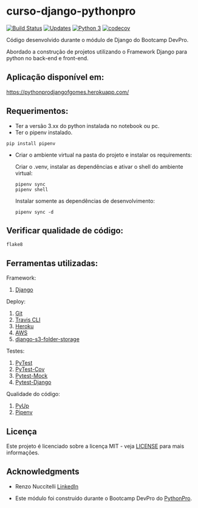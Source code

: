 # curso-django-pythonpro

[![Build Status](https://travis-ci.com/lipegomes/curso-django.svg?branch=main)](https://travis-ci.com/lipegomes/curso-django)
[![Updates](https://pyup.io/repos/github/lipegomes/curso-django/shield.svg)](https://pyup.io/repos/github/lipegomes/curso-django/)
[![Python 3](https://pyup.io/repos/github/lipegomes/curso-django//python-3-shield.svg)](https://pyup.io/repos/github/lipegomes/curso-django/)
[![codecov](https://codecov.io/gh/lipegomes/curso-django/branch/main/graph/badge.svg?token=CBWMUTYMRY)](https://codecov.io/gh/lipegomes/curso-django)

Código desenvolvido durante o módulo de Django do Bootcamp DevPro.

Abordado a  construção de projetos utilizando o Framework Django para python no back-end e front-end.

## Aplicação disponível em:
https://pythonprodjangofgomes.herokuapp.com/

## Requerimentos:
- Ter a versão 3.xx do python instalada no notebook ou pc.
- Ter o pipenv instalado.
```console
pip install pipenv
```
- Criar o ambiente virtual na pasta do projeto e instalar os requirements:
  
  Criar o .venv, instalar as dependências e ativar o shell do ambiente virtual:
    ```console
    pipenv sync
    pipenv shell
    ```
    Instalar somente as dependências de desenvolvimento:
    ```console
    pipenv sync -d
    ```
## Verificar qualidade de código:
```console
flake8
```

## Ferramentas utilizadas:

Framework:
1. [Django](https://www.djangoproject.com/)

Deploy:
1. [Git](https://git-scm.com/)
2. [Travis CLI](https://www.travis-ci.com/)
3. [Heroku](https://devcenter.heroku.com/articles/heroku-cli#download-and-install)
4. [AWS](https://aws.amazon.com/)
5. [django-s3-folder-storage](https://github.com/jamstooks/django-s3-folder-storage)

Testes:
1. [PyTest](https://docs.pytest.org/en/stable/)
2. [PyTest-Cov](https://pytest-cov.readthedocs.io/en/latest/readme.html#installation)
3. [Pytest-Mock](https://github.com/pytest-dev/pytest-mock/)
4. [Pytest-Django](https://pytest-django.readthedocs.io/en/latest/index.html)

Qualidade do código:
1. [PyUp](https://pyup.io/)
2. [Pipenv](https://pipenv.pypa.io/en/latest/)

## Licença

Este projeto é licenciado sobre a licença MIT - veja [LICENSE](https://github.com/lipegomes/curso-django/blob/main/LICENSE) para mais informações.

## Acknowledgments

- Renzo Nuccitelli [LinkedIn](https://www.linkedin.com/in/renzonuccitelli/)

- Este módulo foi construído durante o Bootcamp DevPro do [PythonPro](https://www.python.pro.br/).